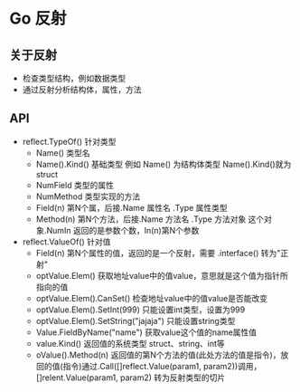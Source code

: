 # Go 反射

## 关于反射

* 检查类型结构，例如数据类型
* 通过反射分析结构体，属性，方法

## API

* reflect.TypeOf() 针对类型
  * Name() 类型名
  * Name().Kind() 基础类型 例如 Name() 为结构体类型 Name().Kind()就为struct
  * NumField 类型的属性
  * NumMethod 类型实现的方法
  * Field(n) 第N个属，后接.Name 属性名 .Type 属性类型
  * Method(n) 第N个方法，后接.Name 方法名 .Type 方法对象  这个对象.NumIn 返回的是参数个数，In(n)第N个参数
* reflect.ValueOf() 针对值
  * Field(n) 第N个属性的值，返回的是一个反射，需要 .interface() 转为"正射"
  * optValue.Elem() 获取地址value中的值value，意思就是这个值为指针所指向的值
  * optValue.Elem().CanSet() 检查地址value中的值value是否能改变
  * optValue.Elem().SetInt(999) 只能设置int类型，设置为999
  * optValue.Elem().SetString("jajaja") 只能设置string类型
  * Value.FieldByName("name") 获取value这个值的name属性值
  * value.Kind() 返回值的系统类型 struct、string、int等
  * oValue().Method(n) 返回值的第N个方法的值(此处方法的值是指令)，放回的值(指令)通过.Call([]reflect.Value(param1, param2))调用，[]relent.Value(param1, param2) 转为反射类型的切片